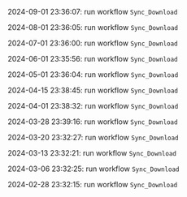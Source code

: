 2024-09-01 23:36:07: run workflow `Sync_Download` 

2024-08-01 23:36:05: run workflow `Sync_Download` 

2024-07-01 23:36:00: run workflow `Sync_Download` 

2024-06-01 23:35:56: run workflow `Sync_Download` 

2024-05-01 23:36:04: run workflow `Sync_Download` 

2024-04-15 23:38:45: run workflow `Sync_Download` 

2024-04-01 23:38:32: run workflow `Sync_Download` 

2024-03-28 23:39:16: run workflow `Sync_Download` 

2024-03-20 23:32:27: run workflow `Sync_Download` 

2024-03-13 23:32:21: run workflow `Sync_Download` 

2024-03-06 23:32:25: run workflow `Sync_Download` 

2024-02-28 23:32:15: run workflow `Sync_Download` 


